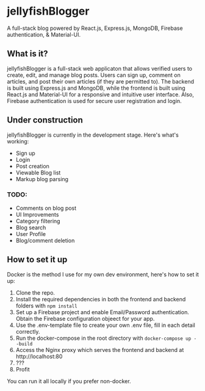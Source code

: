 # jellyfishBlogger
A full-stack blog powered by React.js, Express.js, MongoDB, Firebase authentication, & 
Material-UI.

## What is it?
jellyfishBlogger is a full-stack web applicaton that allows verified users to create, edit,
and manage blog posts. Users can sign up, comment on articles, and post their own articles
(if they are permitted to). The backend is built using Express.js and MongoDB, while the
frontend is built using React.js and Material-UI for a responsive and intuitive user interface.
Also, Firebase authentication is used for secure user registration and login. 


## Under construction

jellyfishBlogger is currently in the development stage. Here's what's working:

- Sign up
- Login
- Post creation
- Viewable Blog list
- Markup blog parsing

### TODO:
- Comments on blog post
- UI Improvements
- Category filtering
- Blog search
- User Profile
- Blog/comment deletion

## How to set it up

Docker is the method I use for my own dev environment, here's how to set it up:
1. Clone the repo.
2. Install the required dependencies in both the frontend and backend folders with `npm install`
3. Set up a Firebase project and enable Email/Password authentication. Obtain the Firebase configuration objeect for your app.
4. Use the .env-template file to create your own .env file, fill in each detail correctly.
5. Run the docker-compose in the root directory with `docker-compose up --build`
6. Access the Nginx proxy which serves the frontend and backend at http://localhost:80
7. ???
8. Profit

You can run it all locally if you prefer non-docker.

